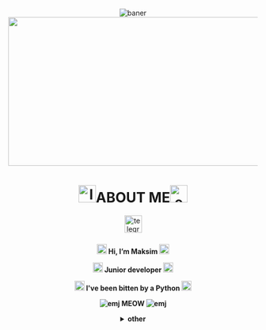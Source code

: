 <br clear="both">
<div align="center">
  <img src="https://i.postimg.cc/dVhv9py9/banner.png" alt="baner">
</div
<div align="center">
  <img height="300" width="600" src="https://tenor.com/bzUzC.gif"/>
</div>

<h1 align="middle"><img src="https://i.postimg.cc/zG7ysj27/wing1.png" height="35" alt="logo"/>ABOUT ME<img src="https://i.postimg.cc/wjgt4P23/wing2.png" height="35" alt="emj"></h1>

<div align="center">
  <a href="https://t.me/KorenbZla" target="_blank">
    <img src="https://i.postimg.cc/QMzqch3R/tg.png" height="35" alt="telegram logo"/>
  </a>
</div>

###

<p align="middle"><img src="https://i.postimg.cc/MHC4518J/38618-butterfliesblack.gif" height="20" alt="emj"><b> Hi, I’m Maksim </b><img src="https://i.postimg.cc/MHC4518J/38618-butterfliesblack.gif" height="20" alt="emj"></p>
<p align="middle"><img src="https://i.postimg.cc/RZdTgw75/coder.gif" height="20" alt="emj"><b> Junior developer </b><img src="https://i.postimg.cc/RZdTgw75/coder.gif" height="20" alt="emj"></p>
<p align="middle"><img src="https://i.postimg.cc/Gp9vzV3G/icons8.gif" height="20" alt="emj"><b> I've been bitten by a Python </b><img src="https://i.postimg.cc/Gp9vzV3G/icons8.gif" height="20" alt="emj"></p>
<p align="middle"><b><img src="https://i.postimg.cc/V6MLwgZh/vector-icons-by-f-Stik-Bot-Ag-ADKyc-AAo1-Yy-Ug-3.gif" alt="emj"> MEOW <img src="https://i.postimg.cc/V6MLwgZh/vector-icons-by-f-Stik-Bot-Ag-ADKyc-AAo1-Yy-Ug-3.gif" alt="emj"></b></p>

<div align="center">
  <details>
    <summary><b>other</b></summary>
    <h2 align="center">📊 Statistics</h2>
    <p align="center">
      <img src="https://github-readme-stats.vercel.app/api?username=KorenbZla&show_icons=true&theme=radical" alt="stats">
    </p>
    <p align="center">
      <img src="https://github-readme-stats.vercel.app/api/top-langs/?username=KorenbZla&layout=compact" alt="lang_stats">
    </p>
  </details>
</div>
